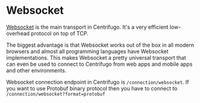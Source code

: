 # Websocket

[Websocket](https://en.wikipedia.org/wiki/WebSocket) is the main transport in Centrifugo. It's a very efficient low-overhead protocol on top of TCP.

The biggest advantage is that Websocket works out of the box in all modern browsers and almost all programming languages have Websocket implementations. This makes Websocket a pretty universal transport that can even be used to connect to Centrifugo from web apps and mobile apps and other environments.

Websocket connection endpoint in Centrifugo is `/connection/websocket`. If you want to use Protobuf binary protocol then you have to connect to `/connection/websocket?format=protobuf`

